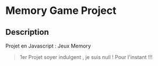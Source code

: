 # Memory Game Project

## Description

Projet en Javascript : Jeux Memory

> 1er Projet soyer indulgent , je suis null ! Pour l'instant !!!
